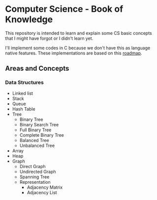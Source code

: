 # Computer Science - Book of Knowledge

This repository is intended to learn and explain some CS basic concepts that I might have forgot or I didn't learn yet.

I'll implement some codes in C because we don't have this as language native features. These implementations are based on this [roadmap](https://roadmap.sh/computer-science).

## Areas and Concepts

### Data Structures

- Linked list
- Stack
- Queue
- Hash Table
- Tree
    - Binary Tree
    - Binary Search Tree
    - Full Binary Tree
    - Complete Binary Tree
    - Balanced Tree
    - Unbalanced Tree
- Array
- Heap
- Graph
    - Direct Graph
    - Undirected Graph
    - Spanning Tree
    - Representation
        - Adjacency Matrix
        - Adjacency List